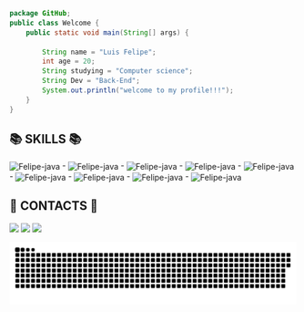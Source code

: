 ```java
package GitHub;
public class Welcome {
    public static void main(String[] args) {

        String name = "Luis Felipe";
        int age = 20;
        String studying = "Computer science";
        String Dev = "Back-End";
        System.out.println("welcome to my profile!!!");
    }
}
```

<!-- <h2><b>📈 STATISTICS 📈</b></h2>
  
  <div>
  <a href="https://github.com/luisfelipe03">
  <img height="180em" src="https://github-readme-stats.vercel.app/api?username=luisfelipe03&show_icons=true&theme=dark&include_all_commits=true&count_private=true"/>
  
</div>-->
  
  
  <div>
 <h2><b>📚 SKILLS 📚</b></h2>
  <img align="center" alt="Felipe-java" height="40" width="40" src="https://cdn.jsdelivr.net/gh/devicons/devicon/icons/java/java-original.svg"> -
  <img align="center" alt="Felipe-java" height="40" width="40" src="https://cdn.jsdelivr.net/gh/devicons/devicon/icons/spring/spring-original.svg"> -
  <img align="center" alt="Felipe-java" height="40" width="40" src="https://cdn.jsdelivr.net/gh/devicons/devicon@latest/icons/javascript/javascript-original.svg"> -
  <img align="center" alt="Felipe-java" height="40" width="40" src="https://cdn.jsdelivr.net/gh/devicons/devicon@latest/icons/nodejs/nodejs-original.svg"> -
  <img align="center" alt="Felipe-java" height="40" width="40" src="https://cdn.jsdelivr.net/gh/devicons/devicon/icons/postgresql/postgresql-original.svg"> -
  <img align="center" alt="Felipe-java" height="40" width="40" src="https://cdn.jsdelivr.net/gh/devicons/devicon@latest/icons/mysql/mysql-original.svg"> -
  <img align="center" alt="Felipe-java" height="40" width="40" src="https://cdn.jsdelivr.net/gh/devicons/devicon@latest/icons/docker/docker-original.svg"> -
  <img align="center" alt="Felipe-java" height="40" width="40" src="https://cdn.jsdelivr.net/gh/devicons/devicon@latest/icons/git/git-original.svg"> -
  <img align="center" alt="Felipe-java" height="40" width="40" src="https://cdn.jsdelivr.net/gh/devicons/devicon@latest/icons/linux/linux-original.svg">
  
  
</div>
  
	
  <h2><b>📲 CONTACTS 📲</b></h2>
  <a href="https://www.linkedin.com/in/luis-felipe-contrate/" target="_blank"><img src="https://img.icons8.com/color/48/000000/linkedin.png"/></a>
  <a href = "mailto: luis.felipea@ufape.edu.br"><img src="https://img.icons8.com/fluency/48/000000/email-open.png"/></a>
  <a href="https://www.instagram.com/luis_felipe36/" target="_blank"><img src="https://img.icons8.com/fluency/48/000000/instagram-new.png"/></a>
  <!--<a href="https://wakatime.com/@luis_felipe36"><img height="40" width="40" src="https://wakatime.com/static/img/wakatime.svg"></a>-->
  
  
![Snake animation](https://github.com/luisfelipe03/luisfelipe03/blob/output/github-contribution-grid-snake.svg)

